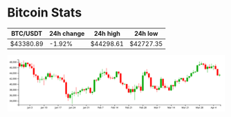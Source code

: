 # Bitcoin Stats

BTC/USDT|24h change|24h high|24h low|
|---|---|---|---|
|$43380.89|-1.92%|$44298.61|$42727.35|

<img src="./chart.svg">
